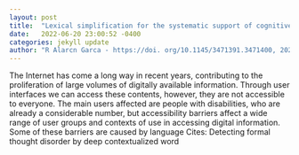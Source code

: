 ```yaml
---
layout: post
title:  "Lexical simplification for the systematic support of cognitive accessibility guidelines"
date:   2022-06-20 23:00:52 -0400
categories: jekyll update
author: "R Alarcn Garca - https://doi. org/10.1145/3471391.3471400, 2022"
---
```

The Internet has come a long way in recent years, contributing to the proliferation of large volumes of digitally available information. Through user interfaces we can access these contents, however, they are not accessible to everyone. The main users affected are people with disabilities, who are already a considerable number, but accessibility barriers affect a wide range of user groups and contexts of use in accessing digital information. Some of these barriers are caused by language  Cites: Detecting formal thought disorder by deep contextualized word